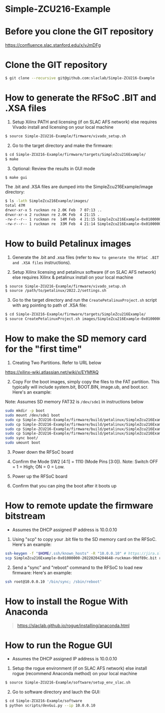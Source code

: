 # Simple-ZCU216-Example

<!--- ######################################################## -->

# Before you clone the GIT repository

https://confluence.slac.stanford.edu/x/vJmDFg

<!--- ######################################################## -->

# Clone the GIT repository

```bash
$ git clone --recursive git@github.com:slaclab/Simple-ZCU216-Example
```

<!--- ######################################################## -->

# How to generate the RFSoC .BIT and .XSA files

1) Setup Xilinx PATH and licensing (if on SLAC AFS network) else requires Vivado install and licensing on your local machine

```bash
$ source Simple-ZCU216-Example/firmware/vivado_setup.sh
```

2) Go to the target directory and make the firmware:

```bash
$ cd Simple-ZCU216-Example/firmware/targets/SimpleZcu216Example/
$ make
```

3) Optional: Review the results in GUI mode

```bash
$ make gui
```

The .bit and .XSA files are dumped into the SimpleZcu216Example/image directory:

```bash
$ ls -lath SimpleZcu216Example/images/
total 47M
drwxr-xr-x 5 ruckman re 2.0K Feb  7 07:13 ..
drwxr-xr-x 2 ruckman re 2.0K Feb  4 21:15 .
-rw-r--r-- 1 ruckman re  14M Feb  4 21:15 SimpleZcu216Example-0x01000000-20220204204648-ruckman-90df89c.xsa
-rw-r--r-- 1 ruckman re  33M Feb  4 21:14 SimpleZcu216Example-0x01000000-20220204204648-ruckman-90df89c.bit
```

<!--- ######################################################## -->

# How to build Petalinux images

1) Generate the .bit and .xsa files (refer to `How to generate the RFSoC .BIT and .XSA files` instructions).

2) Setup Xilinx licensing and petalinux software (if on SLAC AFS network) else requires Xilinx & petalinux install on your local machine

```bash
$ source Simple-ZCU216-Example/firmware/vivado_setup.sh
$ source /path/to/petalinux/2022.2/settings.sh
```

3) Go to the target directory and run the `CreatePetalinuxProject.sh` script with arg pointing to path of .XSA file:

```bash
$ cd Simple-ZCU216-Example/firmware/targets/SimpleZcu216Example/
$ source CreatePetalinuxProject.sh images/SimpleZcu216Example-0x01000000-20220204204648-ruckman-90df89c.xsa
```

<!--- ######################################################## -->

# How to make the SD memory card for the "first time"

1) Creating Two Partitions.  Refer to URL below

https://xilinx-wiki.atlassian.net/wiki/x/EYMfAQ

2) Copy For the boot images, simply copy the files to the FAT partition.
This typically will include system.bit, BOOT.BIN, image.ub, and boot.scr.  Here's an example:

Note: Assumes SD memory FAT32 is `/dev/sde1` in instructions below

```bash
sudo mkdir -p boot
sudo mount /dev/sde1 boot
sudo cp Simple-ZCU216-Example/firmware/build/petalinux/SimpleZcu216Example/images/linux/system.bit boot/.
sudo cp Simple-ZCU216-Example/firmware/build/petalinux/SimpleZcu216Example/images/linux/BOOT.BIN   boot/.
sudo cp Simple-ZCU216-Example/firmware/build/petalinux/SimpleZcu216Example/images/linux/image.ub   boot/.
sudo cp Simple-ZCU216-Example/firmware/build/petalinux/SimpleZcu216Example/images/linux/boot.scr   boot/.
sudo sync boot/
sudo umount boot
```

3) Power down the RFSoC board

4) Confirm the Mode SW2 [4:1] = 1110 (Mode Pins [3:0]). Note: Switch OFF = 1 = High; ON = 0 = Low.

5) Power up the RFSoC board

6) Confirm that you can ping the boot after it boots up

<!--- ######################################################## -->

# How to remote update the firmware bitstream

- Assumes the DHCP assigned IP address is 10.0.0.10

1) Using "scp" to copy your .bit file to the SD memory card on the RFSoC.  Here's an example:

```bash
ssh-keygen -f "$HOME/.ssh/known_hosts" -R "10.0.0.10" # https://jira.slac.stanford.edu/browse/ESRFOC-54
scp SimpleZcu216Example-0x01000000-20220204204648-ruckman-90df89c.bit root@10.0.0.10:/boot/system.bit
```

2) Send a "sync" and "reboot" command to the RFSoC to load new firmware:  Here's an example:

```bash
ssh root@10.0.0.10 '/bin/sync; /sbin/reboot'
```

<!--- ######################################################## -->

# How to install the Rogue With Anaconda

> https://slaclab.github.io/rogue/installing/anaconda.html

<!--- ######################################################## -->

# How to run the Rogue GUI

- Assumes the DHCP assigned IP address is 10.0.0.10

1) Setup the rogue environment (if on SLAC AFS network) else install rogue (recommend Anaconda method) on your local machine

```bash
$ source Simple-ZCU216-Example/software/setup_env_slac.sh
```

2) Go to software directory and lauch the GUI:

```bash
$ cd Simple-ZCU216-Example/software
$ python scripts/devGui.py --ip 10.0.0.10
```

<!--- ######################################################## -->
